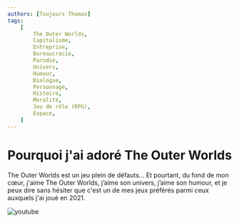 ```yaml
---
authors: [Toujours Thomas]
tags:
    [
        The Outer Worlds,
        Capitalisme,
        Entreprise,
        Bureaucracie,
        Parodie,
        Univers,
        Humour,
        Dialogue,
        Personnage,
        Histoire,
        Moralité,
        Jeu de rôle (RPG),
        Espace,
    ]
---
```


# Pourquoi j'ai adoré The Outer Worlds

The Outer Worlds est un jeu plein de défauts... Et pourtant, du fond de mon cœur, j'aime The Outer Worlds, j’aime son univers, j’aime son humour, et je peux dire sans hésiter que c'est un de mes jeux préférés parmi ceux auxquels j'ai joué en 2021.

![youtube](https://www.youtube.com/watch?v=QDc-ZERhQfA)
